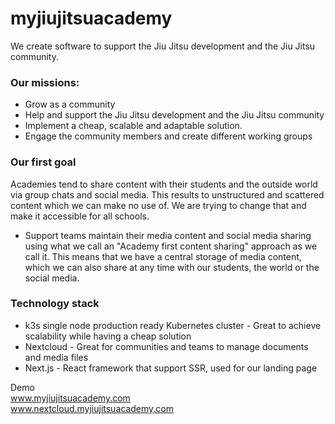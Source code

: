 # myjiujitsuacademy

We create software to support the Jiu Jitsu development and the Jiu Jitsu community. 

### Our missions:
* Grow as a community
* Help and support the Jiu Jitsu development and the Jiu Jitsu community
* Implement a cheap, scalable and adaptable solution. 
* Engage the community members and create different working groups 

### Our first goal
Academies tend to share content with their students and the outside world via group chats and social media. This results to unstructured and scattered content which we can make no use of. We are trying to change that and make it accessible for all schools.
* Support teams maintain their media content and social media sharing using what we call an "Academy first content sharing" approach as we call it. This means that we have a central storage of media content, which we can also share at any time with our students, the world or the social media.

### Technology stack
* k3s single node production ready Kubernetes cluster - Great to achieve scalability while having a cheap solution
* Nextcloud - Great for communities and teams to manage documents and media files
* Next.js - React framework that support SSR, used for our landing page


Demo <br/>
www.myjiujitsuacademy.com <br/>
www.nextcloud.myjiujitsuacademy.com <br/>

